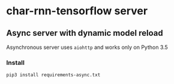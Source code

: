 char-rnn-tensorflow server
==========================

Async server with dynamic model reload
--------------------------------------

Asynchronous server uses `aiohttp` and works only on Python 3.5   

### Install

```sh
pip3 install requirements-async.txt
```

